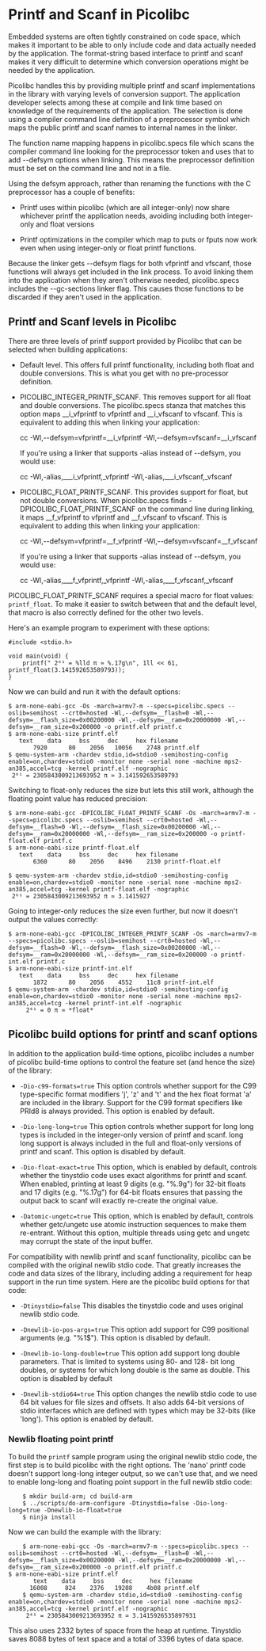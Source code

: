 # Printf and Scanf in Picolibc

Embedded systems are often tightly constrained on code space, which
makes it important to be able to only include code and data actually
needed by the application. The format-string based interface to
printf and scanf makes it very difficult to determine which
conversion operations might be needed by the application.

Picolibc handles this by providing multiple printf and scanf
implementations in the library with varying levels of conversion
support. The application developer selects among these at compile and
link time based on knowledge of the requirements of the
application. The selection is done using a compiler command line
definition of a preprocessor symbol which maps the public printf and
scanf names to internal names in the linker.

The function name mapping happens in picolibc.specs file which scans
the compiler command line looking for the preprocessor token and uses
that to add --defsym options when linking. This means the preprocessor
definition must be set on the command line and not in a file.

Using the defsym approach, rather than renaming the functions with the
C preprocessor has a couple of benefits:

 * Printf uses within picolibc (which are all integer-only) now share
   whichever printf the application needs, avoiding including both
   integer-only and float versions

 * Printf optimizations in the compiler which map to puts or fputs now
   work even when using integer-only or float printf functions.

Because the linker gets --defsym flags for both vfprintf and vfscanf,
those functions will always get included in the link process. To avoid
linking them into the application when they aren't otherwise needed,
picolibc.specs includes the --gc-sections linker flag. This causes
those functions to be discarded if they aren't used in the
application.

## Printf and Scanf levels in Picolibc

There are three levels of printf support provided by Picolibc that can
be selected when building applications:

 * Default level. This offers full printf functionality, including
   both float and double conversions. This is what you get with no
   pre-processor definition.

 * PICOLIBC_INTEGER_PRINTF_SCANF. This removes support for all float
   and double conversions. The picolibc.specs stanza that matches this
   option maps __i_vfprintf to vfprintf and __i_vfscanf to
   vfscanf. This is equivalent to adding this when linking your
   application:

	cc -Wl,--defsym=vfprintf=__i_vfprintf -Wl,--defsym=vfscanf=__i_vfscanf

   If you're using a linker that supports -alias instead of --defsym,
   you  would use:

	cc -Wl,-alias,___i_vfprintf,_vfprintf -Wl,-alias,___i_vfscanf,_vfscanf

 * PICOLIBC_FLOAT_PRINTF_SCANF. This provides support for float, but
   not double conversions. When picolibc.specs finds
   -DPICOLIBC_FLOAT_PRINTF_SCANF on the command line during linking,
   it maps __f_vfprintf to vfprintf and __f_vfscanf to vfscanf. This
   is equivalent to adding this when linking your application:

	cc -Wl,--defsym=vfprintf=__f_vfprintf -Wl,--defsym=vfscanf=__f_vfscanf

   If you're using a linker that supports -alias instead of --defsym,
   you  would use:

	cc -Wl,-alias,___f_vfprintf,_vfprintf -Wl,-alias,___f_vfscanf,_vfscanf

PICOLIBC_FLOAT_PRINTF_SCANF requires a special macro for float values:
`printf_float`. To make it easier to switch between that and the default
level, that macro is also correctly defined for the other two levels.

Here's an example program to experiment with these options:

	#include <stdio.h>

	void main(void) {
		printf(" 2⁶¹ = %lld π ≃ %.17g\n", 1ll << 61, printf_float(3.141592653589793));
	}

Now we can build and run it with the default options:

	$ arm-none-eabi-gcc -Os -march=armv7-m --specs=picolibc.specs --oslib=semihost --crt0=hosted -Wl,--defsym=__flash=0 -Wl,--defsym=__flash_size=0x00200000 -Wl,--defsym=__ram=0x20000000 -Wl,--defsym=__ram_size=0x200000 -o printf.elf printf.c
	$ arm-none-eabi-size printf.elf
	   text	   data	    bss	    dec	    hex	filename
           7920	     80	   2056	  10056	   2748	printf.elf
	$ qemu-system-arm -chardev stdio,id=stdio0 -semihosting-config enable=on,chardev=stdio0 -monitor none -serial none -machine mps2-an385,accel=tcg -kernel printf.elf -nographic
	 2⁶¹ = 2305843009213693952 π ≃ 3.141592653589793

Switching to float-only reduces the size but lets this still work,
although the floating point value has reduced precision:

	$ arm-none-eabi-gcc -DPICOLIBC_FLOAT_PRINTF_SCANF -Os -march=armv7-m --specs=picolibc.specs --oslib=semihost --crt0=hosted -Wl,--defsym=__flash=0 -Wl,--defsym=__flash_size=0x00200000 -Wl,--defsym=__ram=0x20000000 -Wl,--defsym=__ram_size=0x200000 -o printf-float.elf printf.c
	$ arm-none-eabi-size printf-float.elf
	   text	   data	    bss	    dec	    hex	filename
           6360	     80	   2056	   8496	   2130	printf-float.elf

	$ qemu-system-arm -chardev stdio,id=stdio0 -semihosting-config enable=on,chardev=stdio0 -monitor none -serial none -machine mps2-an385,accel=tcg -kernel printf-float.elf -nographic
	 2⁶¹ = 2305843009213693952 π ≃ 3.1415927

Going to integer-only reduces the size even further, but now it doesn't output
the values correctly:

	$ arm-none-eabi-gcc -DPICOLIBC_INTEGER_PRINTF_SCANF -Os -march=armv7-m --specs=picolibc.specs --oslib=semihost --crt0=hosted -Wl,--defsym=__flash=0 -Wl,--defsym=__flash_size=0x00200000 -Wl,--defsym=__ram=0x20000000 -Wl,--defsym=__ram_size=0x200000 -o printf-int.elf printf.c
	$ arm-none-eabi-size printf-int.elf
	   text	   data	    bss	    dec	    hex	filename
           1872	     80	   2056	   4552	   11c8	printf-int.elf
	$ qemu-system-arm -chardev stdio,id=stdio0 -semihosting-config enable=on,chardev=stdio0 -monitor none -serial none -machine mps2-an385,accel=tcg -kernel printf-int.elf -nographic
         2⁶¹ = 0 π ≃ *float*

## Picolibc build options for printf and scanf options 

In addition to the application build-time options, picolibc includes a
number of picolibc build-time options to control the feature set (and
hence the size) of the library:

 * `-Dio-c99-formats=true` This option controls whether support for
   the C99 type-specific format modifiers 'j', 'z' and 't' and the hex
   float format 'a' are included in the library. Support for the C99
   format specifiers like PRId8 is always provided.  This option is
   enabled by default.

 * `-Dio-long-long=true` This option controls whether support for long
   long types is included in the integer-only version of printf and
   scanf. long long support is always included in the full and
   float-only versions of printf and scanf. This option is disabled by
   default.

 * `-Dio-float-exact=true` This option, which is enabled by default,
   controls whether the tinystdio code uses exact algorithms for
   printf and scanf. When enabled, printing at least 9 digits
   (e.g. "%.9g") for 32-bit floats and 17 digits (e.g. "%.17g") for
   64-bit floats ensures that passing the output back to scanf will
   exactly re-create the original value.

 * `-Datomic-ungetc=true` This option, which is enabled by default,
   controls whether getc/ungetc use atomic instruction sequences to
   make them re-entrant. Without this option, multiple threads using
   getc and ungetc may corrupt the state of the input buffer.

For compatibility with newlib printf and scanf functionality, picolibc
can be compiled with the original newlib stdio code. That greatly
increases the code and data sizes of the library, including adding a
requirement for heap support in the run time system. Here are the
picolibc build options for that code:

 * `-Dtinystdio=false` This disables the tinystdio code and uses
   original newlib stdio code.

 * `-Dnewlib-io-pos-args=true` This option add support for C99
   positional arguments (e.g. "%1$"). This option is disabled by default.

 * `-Dnewlib-io-long-double=true` This option add support long double
   parameters. That is limited to systems using 80- and 128- bit long
   doubles, or systems for which long double is the same as
   double. This option is disabled by default

 * `-Dnewlib-stdio64=true` This option changes the newlib stdio code
   to use 64 bit values for file sizes and offsets. It also adds
   64-bit versions of stdio interfaces which are defined with types
   which may be 32-bits (like 'long'). This option is enabled by default.

### Newlib floating point printf

To build the `printf` sample program using the original newlib stdio
code, the first step is to build picolibc with the right options.  The
'nano' printf code doesn't support long-long integer output, so we
can't use that, and we need to enable long-long and floating point
support in the full newlib stdio code:

        $ mkdir build-arm; cd build-arm
        $ ../scripts/do-arm-configure -Dtinystdio=false -Dio-long-long=true -Dnewlib-io-float=true
        $ ninja install

Now we can build the example with the library:

        $ arm-none-eabi-gcc -Os -march=armv7-m --specs=picolibc.specs --oslib=semihost --crt0=hosted -Wl,--defsym=__flash=0 -Wl,--defsym=__flash_size=0x00200000 -Wl,--defsym=__ram=0x20000000 -Wl,--defsym=__ram_size=0x200000 -o printf.elf printf.c
	$ arm-none-eabi-size printf.elf
           text	   data	    bss	    dec	    hex	filename
          16008	    824	   2376	  19208	   4b08	printf.elf
        $ qemu-system-arm -chardev stdio,id=stdio0 -semihosting-config enable=on,chardev=stdio0 -monitor none -serial none -machine mps2-an385,accel=tcg -kernel printf.elf -nographic
         2⁶¹ = 2305843009213693952 π ≃ 3.1415926535897931

This also uses 2332 bytes of space from the heap at runtime. Tinystdio
saves 8088 bytes of text space and a total of 3396 bytes of data
space.
